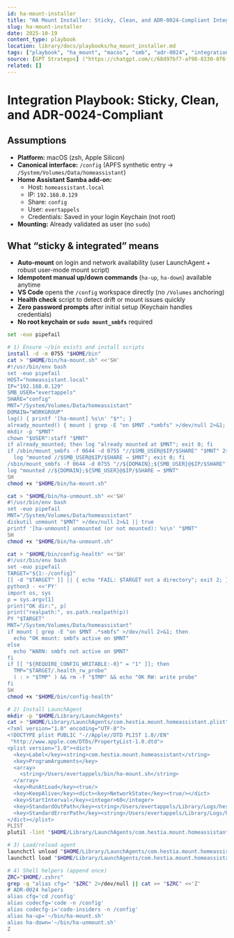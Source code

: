 ```yaml
---
id: ha-mount-installer
title: "HA Mount Installer: Sticky, Clean, and ADR-0024-Compliant Integration"
slug: ha-mount-installer
date: 2025-10-19
content_type: playbook
location: library/docs/playbooks/ha_mount_installer.md
tags: ["playbook", "ha_mount", "macos", "smb", "adr-0024", "integration", "mount", "samba"]
source: [GPT Strategos] ("https://chatgpt.com/c/68d97bf7-af98-8330-8f6f-da2e3c59a598")
related: []
---
```


# Integration Playbook: Sticky, Clean, and ADR-0024-Compliant

## Assumptions

- **Platform:** macOS (zsh, Apple Silicon)
- **Canonical interface:** `/config` (APFS synthetic entry → `/System/Volumes/Data/homeassistant`)
- **Home Assistant Samba add-on:**  
    - Host: `homeassistant.local`  
    - IP: `192.168.0.129`  
    - Share: `config`  
    - User: `evertappels`  
    - Credentials: Saved in your login Keychain (not root)
- **Mounting:** Already validated as user (no `sudo`)

## What “sticky & integrated” means

- **Auto-mount** on login and network availability (user LaunchAgent + robust user-mode mount script)
- **Idempotent manual up/down commands** (`ha-up`, `ha-down`) available anytime
- **VS Code** opens the `/config` workspace directly (no `/Volumes` anchoring)
- **Health check** script to detect drift or mount issues quickly
- **Zero password prompts** after initial setup (Keychain handles credentials)
- **No root keychain or `sudo mount_smbfs`** required

```bash
set -euo pipefail

# 1) Ensure ~/bin exists and install scripts
install -d -m 0755 "$HOME/bin"
cat > "$HOME/bin/ha-mount.sh" <<'SH'
#!/usr/bin/env bash
set -euo pipefail
HOST="homeassistant.local"
IP="192.168.0.129"
SMB_USER="evertappels"
SHARE="config"
MNT="/System/Volumes/Data/homeassistant"
DOMAIN="WORKGROUP"
log() { printf '[ha-mount] %s\n' "$*"; }
already_mounted() { mount | grep -E "on $MNT .*smbfs" >/dev/null 2>&1; }
mkdir -p "$MNT"
chown "$USER":staff "$MNT"
if already_mounted; then log "already mounted at $MNT"; exit 0; fi
if /sbin/mount_smbfs -f 0644 -d 0755 "//$SMB_USER@$IP/$SHARE" "$MNT" 2>/dev/null; then
  log "mounted //$SMB_USER@$IP/$SHARE → $MNT"; exit 0; fi
/sbin/mount_smbfs -f 0644 -d 0755 "//${DOMAIN};${SMB_USER}@$IP/$SHARE" "$MNT"
log "mounted //${DOMAIN};${SMB_USER}@$IP/$SHARE → $MNT"
SH
chmod +x "$HOME/bin/ha-mount.sh"

cat > "$HOME/bin/ha-unmount.sh" <<'SH'
#!/usr/bin/env bash
set -euo pipefail
MNT="/System/Volumes/Data/homeassistant"
diskutil unmount "$MNT" >/dev/null 2>&1 || true
printf '[ha-unmount] unmounted (or not mounted): %s\n' "$MNT"
SH
chmod +x "$HOME/bin/ha-unmount.sh"

cat > "$HOME/bin/config-health" <<'SH'
#!/usr/bin/env bash
set -euo pipefail
TARGET="${1:-/config}"
[[ -d "$TARGET" ]] || { echo "FAIL: $TARGET not a directory"; exit 2; }
python3 - <<'PY'
import os, sys
p = sys.argv[1]
print("OK dir:", p)
print("realpath:", os.path.realpath(p))
PY "$TARGET"
MNT="/System/Volumes/Data/homeassistant"
if mount | grep -E "on $MNT .*smbfs" >/dev/null 2>&1; then
  echo "OK mount: smbfs active on $MNT"
else
  echo "WARN: smbfs not active on $MNT"
fi
if [[ "${REQUIRE_CONFIG_WRITABLE:-0}" = "1" ]]; then
  TMP="$TARGET/.health_rw_probe"
  ( : > "$TMP" ) && rm -f "$TMP" && echo "OK RW: write probe"
fi
SH
chmod +x "$HOME/bin/config-health"

# 2) Install LaunchAgent
mkdir -p "$HOME/Library/LaunchAgents"
cat > "$HOME/Library/LaunchAgents/com.hestia.mount.homeassistant.plist" <<'PLIST'
<?xml version="1.0" encoding="UTF-8"?>
<!DOCTYPE plist PUBLIC "-//Apple//DTD PLIST 1.0//EN"
 "http://www.apple.com/DTDs/PropertyList-1.0.dtd">
<plist version="1.0"><dict>
  <key>Label</key><string>com.hestia.mount.homeassistant</string>
  <key>ProgramArguments</key>
  <array>
    <string>/Users/evertappels/bin/ha-mount.sh</string>
  </array>
  <key>RunAtLoad</key><true/>
  <key>KeepAlive</key><dict><key>NetworkState</key><true/></dict>
  <key>StartInterval</key><integer>60</integer>
  <key>StandardOutPath</key><string>/Users/evertappels/Library/Logs/hestia.mount.out</string>
  <key>StandardErrorPath</key><string>/Users/evertappels/Library/Logs/hestia.mount.err</string>
</dict></plist>
PLIST
plutil -lint "$HOME/Library/LaunchAgents/com.hestia.mount.homeassistant.plist" >/dev/null

# 3) Load/reload agent
launchctl unload "$HOME/Library/LaunchAgents/com.hestia.mount.homeassistant.plist" 2>/dev/null || true
launchctl load "$HOME/Library/LaunchAgents/com.hestia.mount.homeassistant.plist"

# 4) Shell helpers (append once)
ZRC="$HOME/.zshrc"
grep -q "alias cfg=" "$ZRC" 2>/dev/null || cat >> "$ZRC" <<'Z'
# ADR-0024 helpers
alias cfg='cd /config'
alias codecfg='code -n /config'
alias codecfg-i='code-insiders -n /config'
alias ha-up='~/bin/ha-mount.sh'
alias ha-down='~/bin/ha-unmount.sh'
Z
```
